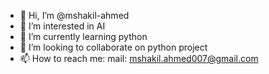 - 👋 Hi, I’m @mshakil-ahmed
- 👀 I’m interested in AI
- 🌱 I’m currently learning python
- 💞️ I’m looking to collaborate on python project
- 📫 How to reach me: mail: mshakil.ahmed007@gmail.com

<!---
mshakil-ahmed/mshakil-ahmed is a ✨ special ✨ repository because its `README.md` (this file) appears on your GitHub profile.
You can click the Preview link to take a look at your changes.
--->
